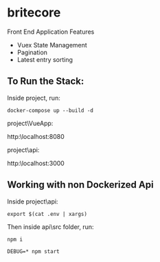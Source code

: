 # britecore

Front End Application Features
- Vuex State Management
- Pagination
- Latest entry sorting

## To Run the Stack:

Inside project\, run:

`docker-compose up --build -d`

project\VueApp:

http:\\localhost:8080

project\api:

http:\\localhost:3000

## Working with non Dockerized Api
Inside project\api:

`export $(cat .env | xargs)`

Then inside api\src folder, run:

`npm i`

`DEBUG=* npm start` 
